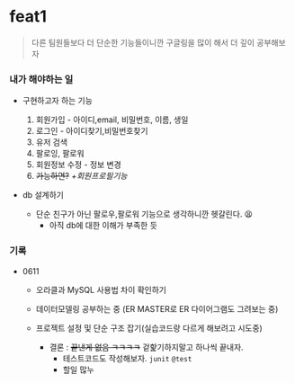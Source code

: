 # feat1

> 다른 팀원들보다 더 단순한 기능들이니깐 구글링을 많이 해서 더 깊이 공부해보자



### 내가 해야하는 일



* 구현하고자 하는 기능 
  1. 회원가입 - 아이디,email, 비밀번호, 이름, 생일 
  2. 로그인 - 아이디찾기,비밀번호찾기
  3. 유저 검색 
  4. 팔로잉, 팔로워 
  5. 회원정보 수정 - 정보 변경 
  6. ~~가능하면?~~ *+회원프로필기능* 



* db 설계하기
  * 단순 친구가 아닌 팔로우,팔로워 기능으로 생각하니깐 헷갈린다. :tired_face:
    * 아직 db에 대한 이해가 부족한 듯 



### 기록

* 0611
  * 오라클과  MySQL 사용법 차이 확인하기 

  * 데이터모델링 공부하는 중 (ER MASTER로 ER 다이어그램도 그려보는 중)

  * 프로젝트 설정 및 단순 구조 잡기(실습코드랑 다르게 해보려고 시도중) 

    

    * 결론 : ~~끝낸게 없음 ㅋㅋㅋㅋ~~ 겉핥기하지말고 하나씩 끝내자. 
      * 테스트코드도 작성해보자. `junit` `@test` 
      * 할일 많누

    



